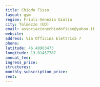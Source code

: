 ```yaml
---
title: Chiodo Fisso
layout: gym
region: Friuli-Venezia Giulia
city: Tolmezzo (UD)
email: associazionechiodofisso@yahoo.it
website: 
address: Via Officina Elettrica 7
phone: 
latitude: 46.40903473
longitude: 13.01457787
annual_fee: 
ingress_price: 
structures: 
monthly_subscription_price: 
rent: 
---
```


